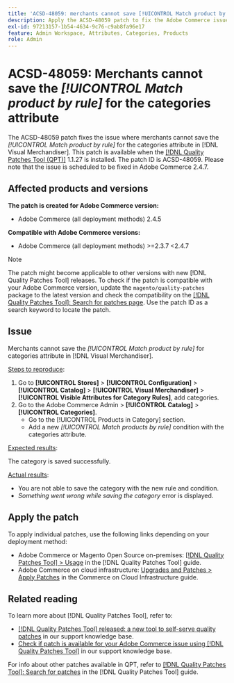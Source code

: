 ```yaml
---
title: 'ACSD-48059: merchants cannot save [!UICONTROL Match product by rule] for Categories attribute.'
description: Apply the ACSD-48059 patch to fix the Adobe Commerce issue where merchants cannot save the [!UICONTROL Match product by rule] for the Categories attribute.
exl-id: 97213157-1b54-4634-9c76-c9ab8fa96e17
feature: Admin Workspace, Attributes, Categories, Products
role: Admin
---
```

# ACSD-48059: Merchants cannot save the *[!UICONTROL Match product by rule]* for the categories attribute

The ACSD-48059 patch fixes the issue where merchants cannot save the *[!UICONTROL Match product by rule]* for the categories attribute in [!DNL Visual Merchandiser]. This patch is available when the [[!DNL Quality Patches Tool (QPT)]](https://experienceleague.adobe.com/en/docs/commerce-knowledge-base/kb/announcements/commerce-announcements/magento-quality-patches-released-new-tool-to-self-serve-quality-patches) 1.1.27 is installed. The patch ID is ACSD-48059. Please note that the issue is scheduled to be fixed in Adobe Commerce 2.4.7.

## Affected products and versions

**The patch is created for Adobe Commerce version:**

* Adobe Commerce (all deployment methods) 2.4.5

**Compatible with Adobe Commerce versions:**

* Adobe Commerce (all deployment methods) >=2.3.7 <2.4.7

>[!NOTE]
>
>The patch might become applicable to other versions with new [!DNL Quality Patches Tool] releases. To check if the patch is compatible with your Adobe Commerce version, update the `magento/quality-patches` package to the latest version and check the compatibility on the [[!DNL Quality Patches Tool]: Search for patches page](https://experienceleague.adobe.com/tools/commerce-quality-patches/index.html). Use the patch ID as a search keyword to locate the patch.

## Issue

Merchants cannot save the *[!UICONTROL Match product by rule]* for categories attribute in [!DNL Visual Merchandiser].

<u>Steps to reproduce</u>:

1. Go to **[!UICONTROL Stores]** > **[!UICONTROL Configuration]** > **[!UICONTROL Catalog]** > **[!UICONTROL Visual Merchandiser]** > **[!UICONTROL Visible Attributes for Category Rules]**, add categories.
1. Go to the Adobe Commerce Admin > **[!UICONTROL Catalog]** > **[!UICONTROL Categories]**.
    * Go to the [!UICONTROL Products in Category] section. 
    * Add a new *[!UICONTROL Match products by rule]* condition with the categories attribute.

<u>Expected results</u>:

The category is saved successfully.

<u>Actual results</u>:

* You are not able to save the category with the new rule and condition.
* *Something went wrong while saving the category* error is displayed.

## Apply the patch

To apply individual patches, use the following links depending on your deployment method:

* Adobe Commerce or Magento Open Source on-premises: [[!DNL Quality Patches Tool] > Usage](https://experienceleague.adobe.com/docs/commerce-operations/tools/quality-patches-tool/usage.html) in the [!DNL Quality Patches Tool] guide.
* Adobe Commerce on cloud infrastructure: [Upgrades and Patches > Apply Patches](https://experienceleague.adobe.com/docs/commerce-cloud-service/user-guide/develop/upgrade/apply-patches.html) in the Commerce on Cloud Infrastructure guide.

## Related reading

To learn more about [!DNL Quality Patches Tool], refer to:

* [[!DNL Quality Patches Tool] released: a new tool to self-serve quality patches](https://experienceleague.adobe.com/en/docs/commerce-knowledge-base/kb/announcements/commerce-announcements/magento-quality-patches-released-new-tool-to-self-serve-quality-patches) in our support knowledge base.
* [Check if patch is available for your Adobe Commerce issue using [!DNL Quality Patches Tool]](/help/support-tools/patches-available-in-qpt-tool/check-patch-for-magento-issue-with-magento-quality-patches.md) in our support knowledge base.

For info about other patches available in QPT, refer to [[!DNL Quality Patches Tool]: Search for patches](https://experienceleague.adobe.com/tools/commerce-quality-patches/index.html) in the [!DNL Quality Patches Tool] guide.
